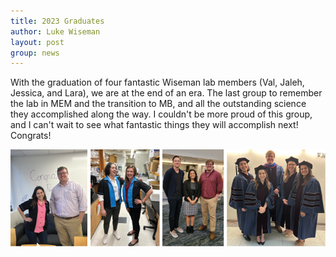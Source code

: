 ```yaml
---
title: 2023 Graduates
author: Luke Wiseman
layout: post
group: news
---
```

With the graduation of four fantastic Wiseman lab members (Val, Jaleh, Jessica, and Lara), we are at the end of an era. The last group to remember the lab in MEM and the transition to MB, and all the outstanding science they accomplished along the way. I couldn't be more proud of this group, and I can't wait to see what fantastic things they will accomplish next! Congrats!

  <img src="/static/img/news/2023Graduates.png" alt="LetsParty!" class="img-responsive">
